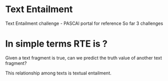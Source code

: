 # Text Entailment

Text Entailment challenge - PASCAl portal for reference
So far 3 challenges



# In simple terms RTE is ?
Given a text fragment is true, can we predict the truth value of another text fragment?

This relationship among texts is textual entailment.
